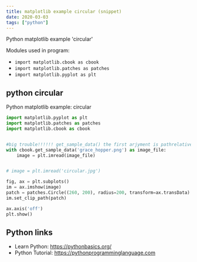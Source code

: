 ```yaml
---
title: matplotlib example circular (snippet)
date: 2020-03-03
tags: ["python"]
---
```

Python matplotlib example 'circular'


Modules used in program: 
* `import matplotlib.cbook as cbook`
* `import matplotlib.patches as patches`
* `import matplotlib.pyplot as plt`

## python circular

Python matplotlib example: circular

```python
import matplotlib.pyplot as plt
import matplotlib.patches as patches
import matplotlib.cbook as cbook


#big trouble!!!!!! get_sample_data() the first arjyment is pathrelative the /home/ss/.local/lib/python3.6/site-packages/matplotlib/mpl-data/sample_data/   and some sample images in this path
with cbook.get_sample_data('grace_hopper.png') as image_file:
    image = plt.imread(image_file)


# image = plt.imread('circular.jpg')

fig, ax = plt.subplots()
im = ax.imshow(image)
patch = patches.Circle((260, 200), radius=200, transform=ax.transData)
im.set_clip_path(patch)

ax.axis('off')
plt.show()


```

## Python links

- Learn Python: https://pythonbasics.org/
- Python Tutorial: https://pythonprogramminglanguage.com

